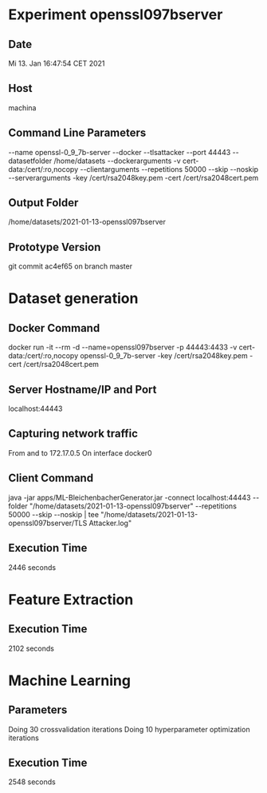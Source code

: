 # Experiment openssl097bserver
## Date
Mi 13. Jan 16:47:54 CET 2021
## Host
machina
## Command Line Parameters
--name openssl-0_9_7b-server --docker --tlsattacker --port 44443 --datasetfolder /home/datasets --dockerarguments -v cert-data:/cert/:ro,nocopy --clientarguments --repetitions 50000 --skip --noskip --serverarguments -key /cert/rsa2048key.pem -cert /cert/rsa2048cert.pem
## Output Folder
/home/datasets/2021-01-13-openssl097bserver
## Prototype Version
git commit ac4ef65
on branch master

# Dataset generation
## Docker Command
docker run -it --rm -d --name=openssl097bserver -p 44443:4433 -v cert-data:/cert/:ro,nocopy openssl-0_9_7b-server -key /cert/rsa2048key.pem -cert /cert/rsa2048cert.pem
## Server Hostname/IP and Port
localhost:44443
## Capturing network traffic
From and to 172.17.0.5
On interface docker0
## Client Command
java -jar apps/ML-BleichenbacherGenerator.jar -connect localhost:44443 --folder "/home/datasets/2021-01-13-openssl097bserver" --repetitions 50000 --skip --noskip | tee "/home/datasets/2021-01-13-openssl097bserver/TLS Attacker.log"
## Execution Time
2446 seconds
# Feature Extraction
## Execution Time
2102 seconds
# Machine Learning
## Parameters
Doing 30 crossvalidation iterations
Doing 10 hyperparameter optimization iterations
## Execution Time
2548 seconds
